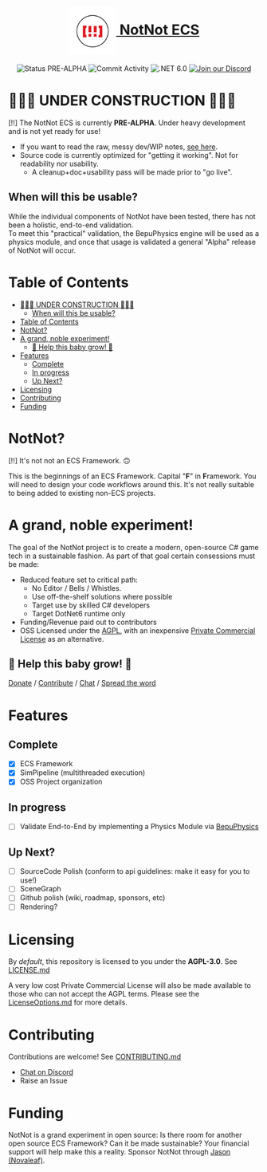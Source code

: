 <h1 align="center">
    <a href="#"><img align="center" src="meta/logos/[!!]-logos_red.png" height="96"> NotNot ECS</a>
    <br />
</h1>
<div align="center">


![Status PRE-ALPHA](https://img.shields.io/badge/status-PRE--ALPHA-red)
![Commit Activity](https://img.shields.io/github/commit-activity/m/NotNotTech/NotNot)
![.NET 6.0](https://img.shields.io/badge/.NET-net6.0-%23512bd4)
[![Join our Discord](https://img.shields.io/badge/chat%20on-discord-7289DA)](https://discord.gg/ZyCNM7wap8)

</div>


# 🚧🚨🚧 UNDER CONSTRUCTION 🚧🚨🚧
[!!] The NotNot ECS is currently **PRE-ALPHA**.  Under heavy development and is not yet ready for use!

- If you want to read the raw, messy dev/WIP notes, [see here](./meta/notes.md).
- Source code is currently optimized for "getting it working".  Not for readability nor usability.
  - A cleanup+doc+usability pass will be made prior to "go live".  
## When will this be usable? 
While the individual components of NotNot have been tested, there has not been a holistic, end-to-end validation.  
To meet this "practical" validation, the BepuPhysics engine will be used as a physics module, and once that usage is validated a general "Alpha" release of NotNot will occur.


# Table of Contents
- [🚧🚨🚧 UNDER CONSTRUCTION 🚧🚨🚧](#-under-construction-)
  - [When will this be usable?](#when-will-this-be-usable)
- [Table of Contents](#table-of-contents)
- [NotNot?](#notnot)
- [A grand, noble experiment!](#a-grand-noble-experiment)
  - [👶 Help this baby grow! 👶](#-help-this-baby-grow-)
- [Features](#features)
  - [Complete](#complete)
  - [In progress](#in-progress)
  - [Up Next?](#up-next)
- [Licensing](#licensing)
- [Contributing](#contributing)
- [Funding](#funding)

# NotNot?
[!!] It's not not an ECS Framework. 🙃


This is the beginnings of an ECS Framework.  Capital "**F**" in **F**ramework.  You will need to design your code workflows around this.  It's not really suitable to being added to existing non-ECS projects.

# A grand, noble experiment! 
The goal of the NotNot project is to create a modern, open-source C# game tech in a sustainable fashion.  As part of that goal certain consessions must be made:

- Reduced feature set to critical path:
  - No Editor / Bells / Whistles.
  - Use off-the-shelf solutions where possible
  - Target use by skilled C# developers
  - Target DotNet6 runtime only
- Funding/Revenue paid out to contributors
- OSS Licensed under the [AGPL](LICENSE.md), with an inexpensive [Private Commercial License](./meta/LicenseOptions.md) as an alternative.

## 👶 Help this baby grow! 👶
[Donate](https://github.com/sponsors/jasonswearingen?frequency=recurring) / [Contribute](CONTRIBUTING.md) / [Chat](https://discord.gg/ZyCNM7wap8) / [Spread the word](https://www.reddit.com/)




# Features

## Complete

- [X] ECS Framework
- [X] SimPipeline (multithreaded execution)
- [X] OSS Project organization
## In progress
- [ ] Validate End-to-End by implementing a Physics Module via [BepuPhysics](https://github.com/bepu/bepuphysics2)


## Up Next?
- [ ] SourceCode Polish (conform to api guidelines: make it easy for you to use!)
- [ ] SceneGraph
- [ ] Github polish (wiki, roadmap, sponsors, etc)
- [ ] Rendering?

# Licensing
By *default*, this repository is licensed to you under the **AGPL-3.0**.  See [LICENSE.md](LICENSE.md)

A very low cost Private Commercial License will also be made available to those who can not accept the AGPL terms.  Please see the [LicenseOptions.md](./meta/LicenseOptions.md) for more details.

# Contributing

Contributions are welcome!  See [CONTRIBUTING.md](./meta/CONTRIBUTING.md)
- [Chat on Discord](https://discord.gg/ZyCNM7wap8)
- Raise an Issue

# Funding
NotNot is a grand experiment in open source: Is there room for another open source ECS Framework?  Can it be made sustainable?  Your financial support will help make this a reality.  Sponsor NotNot through [Jason (Novaleaf)](https://github.com/sponsors/jasonswearingen?frequency=recurring).

